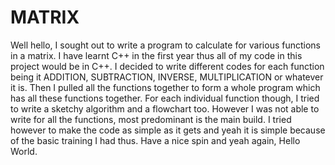 # MATRIX
Well hello, I sought out to write a program to calculate for various functions in a matrix. I have learnt C++ in the first year thus all of my code in this project would be in C++. I decided to write different codes for each function being it ADDITION, SUBTRACTION, INVERSE, MULTIPLICATION or whatever it is. Then I pulled all the functions together to form a whole program which has all these functions together. For each individual function though, I tried to write a sketchy algorithm and a flowchart too. However I was not able to write for all the functions, most predominant is the main build. I tried however to make the code as simple as it gets and yeah it is simple because of the basic training I had thus. Have a nice spin and yeah again, Hello World.

